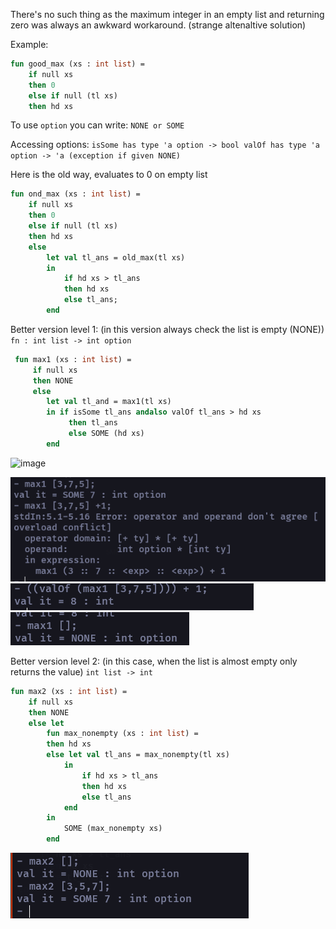 There's no such thing as the maximum integer in an empty list and returning zero was always an awkward workaround. (strange altenaltive solution)

Example:
```sml
fun good_max (xs : int list) =
    if null xs
    then 0
    else if null (tl xs)
    then hd xs
```

To use `option` you can write: `NONE or SOME`  

Accessing options:
`isSome has type 'a option -> bool
valOf has type 'a option -> 'a (exception if given NONE)`


Here is the old way, evaluates to 0 on empty list
```sml
fun ond_max (xs : int list) =
	if null xs
	then 0
	else if null (tl xs)
	then hd xs
	else
		let val tl_ans = old_max(tl xs)
		in
			if hd xs > tl_ans
			then hd xs
			else tl_ans;
		end
```

Better version level 1: (in this version always check the list is empty (NONE))
`fn : int list -> int option`
```sml
 fun max1 (xs : int list) =
	 if null xs
	 then NONE
	 else
		let val tl_and = max1(tl xs)
		in if isSome tl_ans andalso valOf tl_ans > hd xs
			 then tl_ans
			 else SOME (hd xs)
		end
```

![image](https://user-images.githubusercontent.com/58439854/211212865-d34a9bc1-cb49-4826-a3e5-66f8e7df636c.png)

![](../../../../Imgs/Pasted%20image%2020230108154435.png)
![](../../../../Imgs/Pasted%20image%2020230108154553.png)
![](../../../../Imgs/Pasted%20image%2020230108154608.png)

Better version level 2: (in this case, when the list is almost empty only returns the value)
`int list -> int`
```sml
fun max2 (xs : int list) = 
	if null xs
	then NONE
	else let
		fun max_nonempty (xs : int list) =
		then hd xs
		else let val tl_ans = max_nonempty(tl xs)
			in 
				if hd xs > tl_ans
				then hd xs
				else tl_ans
			end
		in
			SOME (max_nonempty xs)
		end
 ```

![](../../../../Imgs/Pasted%20image%2020230108155934.png)